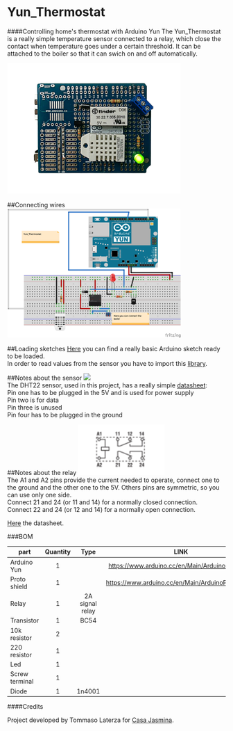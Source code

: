 # Yun_Thermostat
####Controlling home's thermostat with Arduino Yun
The Yun_Thermostat is a really simple temperature sensor connected to a relay, which close the contact when temperature goes under a certain threshold. It can be attached to the boiler so that it can swich on and off automatically.

<img src="https://github.com/CasaJasmina/Yun_Thermostat/blob/master/Img/Yun_thermostat.jpg" width="400" /> 

##Connecting wires
<img src="https://github.com/CasaJasmina/Yun_Thermostat/blob/master/Img/Fritzing_sketch.png " width="400" /> 

##Loading sketches
[Here](https://github.com/CasaJasmina/Yun_Thermostat/tree/master/Thermostat-relay) you can find a really basic Arduino sketch ready to be loaded.</br>
In order to read values from the sensor you have to import this [library](https://github.com/adafruit/DHT-sensor-library).

##Notes about the sensor
<img src="http://www.electroschematics.com/wp-content/uploads/2015/02/DHT22-PinOut.png" width="200" /></br>
The DHT22 sensor, used in this project, has a really simple [datasheet](https://www.sparkfun.com/datasheets/Sensors/Temperature/DHT22.pdf):</br>
Pin one has to be plugged in the 5V and is used for power supply</br>
Pin two is for data </br>
Pin three is unused</br>
Pin four has to be plugged in the ground

##Notes about the relay
<img src="https://github.com/CasaJasmina/Yun_Thermostat/blob/master/Img/Relay.png " width="200" /> </br>
The A1 and A2 pins provide the current needed to operate, connect one to the ground and the other one to the 5V.
Others pins are symmetric, so you can use only one side.</br>
Connect 21 and 24 (or 11 and 14) for a normally closed connection.</br>
Connect 22 and 24 (or 12 and 14) for a normally open connection.

[Here](http://datasheet.octopart.com/30.22.7.005.0010-Finder-datasheet-22148898.pdf) the datasheet.

###BOM

| part		        | Quantity | Type | LINK|
| -------------     |:--------:| :--------:| :--------:|
| Arduino Yun       | 1 |  | https://www.arduino.cc/en/Main/ArduinoBoardYun| 
| Proto shield      | 1 |  | https://www.arduino.cc/en/Main/ArduinoProtoShield |
| Relay             | 1 | 2A signal relay	|  |
| Transistor        | 1 | BC54 |  |
| 10k resistor      | 2 |  |  |
| 220 resistor      | 1 |  |  |
| Led               | 1 | 	|  |
| Screw terminal    | 1 |  |
| Diode             | 1 | 1n4001	|  |

####Credits

Project developed by Tommaso Laterza for [Casa Jasmina](http://casajasmina.arduino.cc/).
